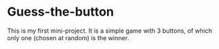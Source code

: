 # Guess-the-button
This is my first mini-project. It is a simple game with 3 buttons, of which only one (chosen at random) is the winner.
